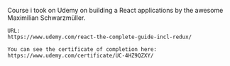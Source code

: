 Course i took on Udemy on building a React applications by the awesome Maximilian Schwarzmüller.
```
URL: 
https://www.udemy.com/react-the-complete-guide-incl-redux/
```
```
You can see the certificate of completion here: 
https://www.udemy.com/certificate/UC-4HZ9QZXY/
```
